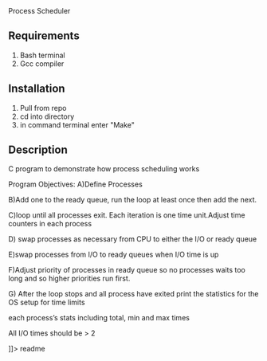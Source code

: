 <snippet>
  <content><![CDATA[

## Process Scheduler

## Requirements
1. Bash terminal
2. Gcc compiler

## Installation
1. Pull from repo
2. cd into directory
3. in command terminal enter "Make"
## Description
C program to demonstrate how process scheduling works

Program Objectives:
A)Define Processes

B)Add one to the ready queue, run the loop at least once then add the next.

C)loop until all processes exit. Each iteration is one time unit.Adjust time counters in each process

D) swap processes as necessary from CPU to either the I/O or ready queue

E)swap processes from I/O to ready queues when I/O time is up

F)Adjust priority of processes in ready queue so no processes waits too long and so higher priorities run first.

G) After the loop stops and all process have exited print the statistics for the OS setup for time limits

each process’s stats including total, min and max times

All I/O times should be > 2

]]></content>
  <tabTrigger>readme</tabTrigger>
</snippet>
